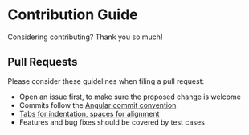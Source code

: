 # Contribution Guide

Considering contributing? Thank you so much!

## Pull Requests

Please consider these guidelines when filing a pull request:

* Open an issue first, to make sure the proposed change is welcome
* Commits follow the [Angular commit convention](https://github.com/angular/angular.js/blob/master/CONTRIBUTING.md#-git-commit-guidelines)
* [Tabs for indentation, spaces for alignment](https://gist.github.com/saibotsivad/06021a81865226cfc140)
* Features and bug fixes should be covered by test cases
